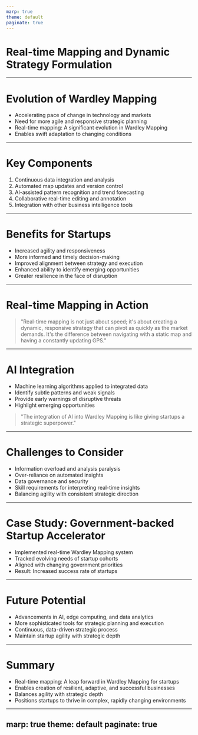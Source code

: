```yaml
---
marp: true
theme: default
paginate: true
---
```


# Real-time Mapping and Dynamic Strategy Formulation

---

# Evolution of Wardley Mapping

- Accelerating pace of change in technology and markets
- Need for more agile and responsive strategic planning
- Real-time mapping: A significant evolution in Wardley Mapping
- Enables swift adaptation to changing conditions

---

# Key Components

1. Continuous data integration and analysis
2. Automated map updates and version control
3. AI-assisted pattern recognition and trend forecasting
4. Collaborative real-time editing and annotation
5. Integration with other business intelligence tools

---

# Benefits for Startups

- Increased agility and responsiveness
- More informed and timely decision-making
- Improved alignment between strategy and execution
- Enhanced ability to identify emerging opportunities
- Greater resilience in the face of disruption

---

# Real-time Mapping in Action

> "Real-time mapping is not just about speed; it's about creating a dynamic, responsive strategy that can pivot as quickly as the market demands. It's the difference between navigating with a static map and having a constantly updating GPS."

---

# AI Integration

- Machine learning algorithms applied to integrated data
- Identify subtle patterns and weak signals
- Provide early warnings of disruptive threats
- Highlight emerging opportunities

> "The integration of AI into Wardley Mapping is like giving startups a strategic superpower."

---

# Challenges to Consider

- Information overload and analysis paralysis
- Over-reliance on automated insights
- Data governance and security
- Skill requirements for interpreting real-time insights
- Balancing agility with consistent strategic direction

---

# Case Study: Government-backed Startup Accelerator

- Implemented real-time Wardley Mapping system
- Tracked evolving needs of startup cohorts
- Aligned with changing government priorities
- Result: Increased success rate of startups

---

# Future Potential

- Advancements in AI, edge computing, and data analytics
- More sophisticated tools for strategic planning and execution
- Continuous, data-driven strategic process
- Maintain startup agility with strategic depth

---

# Summary

- Real-time mapping: A leap forward in Wardley Mapping for startups
- Enables creation of resilient, adaptive, and successful businesses
- Balances agility with strategic depth
- Positions startups to thrive in complex, rapidly changing environments

---
marp: true
theme: default
paginate: true
---